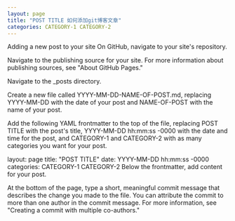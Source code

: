 ```yaml
---
layout: page
title: "POST TITLE 如何添加git博客文章"
categories: CATEGORY-1 CATEGORY-2
---
```


Adding a new post to your site
On GitHub, navigate to your site's repository.

Navigate to the publishing source for your site. For more information about publishing sources, see "About GitHub Pages."

Navigate to the _posts directory.

Create a new file called YYYY-MM-DD-NAME-OF-POST.md, replacing YYYY-MM-DD with the date of your post and NAME-OF-POST with the name of your post.

Add the following YAML frontmatter to the top of the file, replacing POST TITLE with the post's title, YYYY-MM-DD hh:mm:ss -0000 with the date and time for the post, and CATEGORY-1 and CATEGORY-2 with as many categories you want for your post.

layout: page
title: "POST TITLE"
date: YYYY-MM-DD hh:mm:ss -0000
categories: CATEGORY-1 CATEGORY-2
Below the frontmatter, add content for your post.

At the bottom of the page, type a short, meaningful commit message that describes the change you made to the file. You can attribute the commit to more than one author in the commit message. For more information, see "Creating a commit with multiple co-authors."
